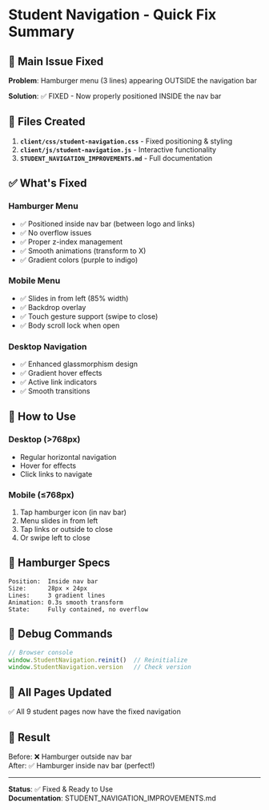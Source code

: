 # Student Navigation - Quick Fix Summary

## 🎯 Main Issue Fixed

**Problem**: Hamburger menu (3 lines) appearing OUTSIDE the navigation bar

**Solution**: ✅ FIXED - Now properly positioned INSIDE the nav bar

## 📁 Files Created

1. **`client/css/student-navigation.css`** - Fixed positioning & styling
2. **`client/js/student-navigation.js`** - Interactive functionality
3. **`STUDENT_NAVIGATION_IMPROVEMENTS.md`** - Full documentation

## ✅ What's Fixed

### Hamburger Menu
- ✅ Positioned inside nav bar (between logo and links)
- ✅ No overflow issues
- ✅ Proper z-index management
- ✅ Smooth animations (transform to X)
- ✅ Gradient colors (purple to indigo)

### Mobile Menu
- ✅ Slides in from left (85% width)
- ✅ Backdrop overlay
- ✅ Touch gesture support (swipe to close)
- ✅ Body scroll lock when open

### Desktop Navigation
- ✅ Enhanced glassmorphism design
- ✅ Gradient hover effects
- ✅ Active link indicators
- ✅ Smooth transitions

## 🚀 How to Use

### Desktop (>768px)
- Regular horizontal navigation
- Hover for effects
- Click links to navigate

### Mobile (≤768px)
1. Tap hamburger icon (in nav bar)
2. Menu slides in from left
3. Tap links or outside to close
4. Or swipe left to close

## 🎨 Hamburger Specs

```
Position:  Inside nav bar
Size:      28px × 24px
Lines:     3 gradient lines
Animation: 0.3s smooth transform
State:     Fully contained, no overflow
```

## 🐛 Debug Commands

```javascript
// Browser console
window.StudentNavigation.reinit()  // Reinitialize
window.StudentNavigation.version   // Check version
```

## 📱 All Pages Updated

✅ All 9 student pages now have the fixed navigation

## 🎉 Result

Before: ❌ Hamburger outside nav bar  
After:  ✅ Hamburger inside nav bar (perfect!)

---

**Status**: ✅ Fixed & Ready to Use  
**Documentation**: STUDENT_NAVIGATION_IMPROVEMENTS.md
